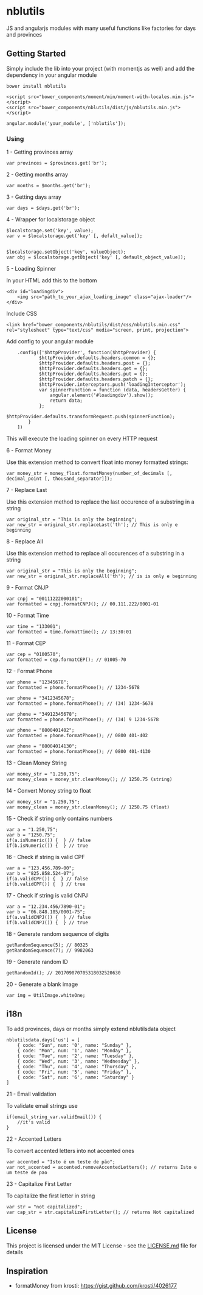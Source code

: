 # nblutils

JS and angularjs modules with many useful functions like factories for days and provinces

## Getting Started

Simply include the lib into your project (with momentjs as well) and add the dependency in your angular module 

```
bower install nblutils
```

```
<script src="bower_components/moment/min/moment-with-locales.min.js"></script>
<script src="bower_components/nblutils/dist/js/nblutils.min.js"></script>
```

```
angular.module('your_module', ['nblutils']);
```

### Using


1 - Getting provinces array

```
var provinces = $provinces.get('br');
```

2 - Getting months array

```
var months = $months.get('br');
```

3 - Getting days array

```
var days = $days.get('br');
```

4 - Wrapper for localstorage object

```
$localstorage.set('key', value);
var v = $localstorage.get('key' [, defalt_value]);


$localstorage.setObject('key', valueObject);
var obj = $localstorage.getObject('key' [, default_object_value]);
```

5 - Loading Spinner

In your HTML add this to the bottom

```
<div id="loadingdiv">
    <img src="path_to_your_ajax_loading_image" class="ajax-loader"/>
</div>
```

Include CSS

```
<link href="bower_components/nblutils/dist/css/nblutils.min.css" rel="stylesheet" type="text/css" media="screen, print, projection">
```

Add config to your angular module

```
    .config(['$httpProvider', function($httpProvider) {
            $httpProvider.defaults.headers.common = {};
            $httpProvider.defaults.headers.post = {};
            $httpProvider.defaults.headers.get = {};
            $httpProvider.defaults.headers.put = {};
            $httpProvider.defaults.headers.patch = {};
            $httpProvider.interceptors.push('loadingInterceptor');
            var spinnerFunction = function (data, headersGetter) {
                angular.element('#loadingdiv').show();
                return data;
            };
            $httpProvider.defaults.transformRequest.push(spinnerFunction);
        }
    ])
```

This will execute the loading spinner on every HTTP request

6 - Format Money

Use this extension method to convert float into money formatted strings:

```
var money_str = money_float.formatMoney(number_of_decimals [, decimal_point [, thousand_separator]]);
```

7 - Replace Last

Use this extension method to replace the last occurence of a substring in a string

```
var original_str = "This is only the beginning";
var new_str = original_str.replaceLast('th'); // This is only e beginning
```

8 - Replace All

Use this extension method to replace all occurences of a substring in a string

```
var original_str = "This is only the beginning";
var new_str = original_str.replaceAll('th'); // is is only e beginning
```

9 - Format CNJP

```
var cnpj = "00111222000101";
var formatted = cnpj.formatCNPJ(); // 00.111.222/0001-01
```

10 - Format Time

```
var time = "133001";
var formatted = time.formatTime(); // 13:30:01
```

11 - Format CEP

```
var cep = "0100570";
var formatted = cep.formatCEP(); // 01005-70
```

12 - Format Phone

```
var phone = "12345678";
var formatted = phone.formatPhone(); // 1234-5678

var phone = "3412345678";
var formatted = phone.formatPhone(); // (34) 1234-5678

var phone = "34912345678";
var formatted = phone.formatPhone(); // (34) 9 1234-5678

var phone = "0800401402";
var formatted = phone.formatPhone(); // 0800 401-402

var phone = "08004014130";
var formatted = phone.formatPhone(); // 0800 401-4130
```


13 - Clean Money String

```
var money_str = "1.250,75";
var money_clean = money_str.cleanMoney(); // 1250.75 (string)
```

14 - Convert Money string to float

```
var money_str = "1.250,75";
var money_clean = money_str.cleanMoney(); // 1250.75 (float)
```


15 - Check if string only contains numbers 

```
var a = "1.250,75";
var b = "1250.75";
if(a.isNumeric()) {  } // false
if(b.isNumeric()) {  } // true
```

16 - Check if string is valid CPF

```
var a = "123.456.789-00";
var b = "825.858.524-07";
if(a.validCPF()) {  } // false
if(b.validCPF()) {  } // true
```


17 - Check if string is valid CNPJ

```
var a = "12.234.456/7890-01";
var b = "06.848.185/0001-75";
if(a.validCNPJ()) {  } // false
if(b.validCNPJ()) {  } // true
```

18 - Generate random sequence of digits

```
getRandomSequence(5); // 80325
getRandomSequence(7); // 9982063
```

19 - Generate random ID

```
getRandomId(); // 201709070705318032520630
```

20 - Generate a blank image

```
var img = UtilImage.whiteOne;
```


## i18n

To add provinces, days or months simply extend nblutilsdata object

```
nblutilsdata.days['us'] = [
    { code: "Sun", num: '0', name: "Sunday" },
    { code: "Mon", num: '1', name: "Monday" },
    { code: "Tue", num: '2', name: "Tuesday" },
    { code: "Wed", num: '3', name: "Wednesday" },
    { code: "Thu", num: '4', name: "Thursday" },
    { code: "Fri", num: '5', name: "Friday" },
    { code: "Sat", num: '6', name: "Saturday" }
]
```

21 - Email validation

To validate email strings use

```
if(email_string_var.validEmail()) {
    //it's valid
}
```

22 - Accented Letters

To convert accented letters into not accented ones

```
var accented = "Isto é um teste de pão";
var not_accented = accented.removeAccentedLetters(); // returns Isto e um teste de pao
```

23 - Capitalize First Letter

To capitalize the first letter in string

```
var str = "not capitalized";
var cap_str = str.capitalizeFirstLetter(); // returns Not capitalized
```


## License

This project is licensed under the MIT License - see the [LICENSE.md](LICENSE.md) file for details


## Inspiration 

* formatMoney from krosti: https://gist.github.com/krosti/4026177

